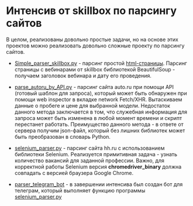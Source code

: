 # Интенсив от skillbox по парсингу сайтов
В целом, реализованы довольно простые задачи, но на основе этих проектов можно реализовать довольно сложные проекту по парсингу сайтов.

- [Simple_parser_skillbox.py](https://github.com/devFF/FindJob/blob/main/Parsing/skillbox/Simple_parser_skillbox.py) -
парсинг простой [html-страницы](https://github.com/devFF/FindJob/blob/main/Parsing/skillbox/skillbox.html). Парсинг страницы с вебинарами от skillbox библиотекой BeautifulSoup - получаем заголовок вебинара и дату его проведения.

- [parse_autoru_by_API.py](https://github.com/devFF/FindJob/blob/main/Parsing/skillbox/parse_autoru_by_API.py) - 
парсинг сайта auto.ru при помощи API (готовый шаблон для запроса), который может быть обнаружен при помощи web inspector в вкладке network Fetch/XHR. 
Вытаскиваем данные о пробеге и цене для выбранной модели. 
Недостаток данного метода заключается в том, что служебная информация для запроса может быть изменена в любой момент времени и скрипт перестанет работать.
Преимущество данного метода - в ответе от сервера получим json-файл, который без лишних библиотек может быть преобразован в словарь Python.

- [selenium_parser.py](https://github.com/devFF/FindJob/blob/main/Parsing/skillbox/selenium_parser.py) - 
парсинг сайта hh.ru с использованием библиотеки Selenium. Реализуется примитивная задача - узнать количество вакансий для заданной профессии. 
Важно, для корректной работы Selenium версия **chromedriver_binary** должна совпадать с версией браузера Google Chrome.

- [parser_telegram_bot](https://github.com/devFF/FindJob/tree/main/Parsing/skillbox/parser_telegram_bot) - 
в завершении интенсива был создан бот для телеграм, который выполняет функцию программы [selenium_parser.py](https://github.com/devFF/FindJob/blob/main/Parsing/skillbox/selenium_parser.py)

